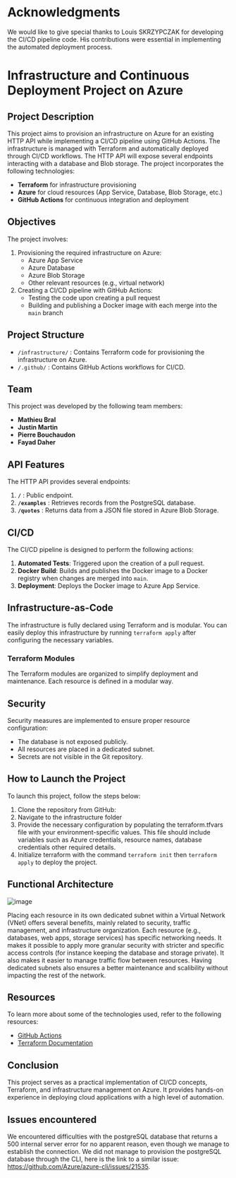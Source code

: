 # Acknowledgments

We would like to give special thanks to Louis SKRZYPCZAK for developing the CI/CD pipeline code. His contributions were essential in implementing the automated deployment process.

# Infrastructure and Continuous Deployment Project on Azure

## Project Description

This project aims to provision an infrastructure on Azure for an existing HTTP API while implementing a CI/CD pipeline using GitHub Actions. The infrastructure is managed with Terraform and automatically deployed through CI/CD workflows. The HTTP API will expose several endpoints interacting with a database and Blob storage. The project incorporates the following technologies:

- **Terraform** for infrastructure provisioning
- **Azure** for cloud resources (App Service, Database, Blob Storage, etc.)
- **GitHub Actions** for continuous integration and deployment

## Objectives

The project involves:
1. Provisioning the required infrastructure on Azure:
    - Azure App Service
    - Azure Database
    - Azure Blob Storage
    - Other relevant resources (e.g., virtual network)
2. Creating a CI/CD pipeline with GitHub Actions:
    - Testing the code upon creating a pull request
    - Building and publishing a Docker image with each merge into the `main` branch

## Project Structure

- `/infrastructure/` : Contains Terraform code for provisioning the infrastructure on Azure.
- `/.github/` : Contains GitHub Actions workflows for CI/CD.

## Team

This project was developed by the following team members:
- **Mathieu Bral**
- **Justin Martin**
- **Pierre Bouchaudon**
- **Fayad Daher**

## API Features

The HTTP API provides several endpoints:
1. **`/`** : Public endpoint.
2. **`/examples`** : Retrieves records from the PostgreSQL database.
3. **`/quotes`** : Returns data from a JSON file stored in Azure Blob Storage.

## CI/CD

The CI/CD pipeline is designed to perform the following actions:
1. **Automated Tests**: Triggered upon the creation of a pull request.
2. **Docker Build**: Builds and publishes the Docker image to a Docker registry when changes are merged into `main`.
3. **Deployment**: Deploys the Docker image to Azure App Service.

## Infrastructure-as-Code

The infrastructure is fully declared using Terraform and is modular. You can easily deploy this infrastructure by running `terraform apply` after configuring the necessary variables.

### Terraform Modules
The Terraform modules are organized to simplify deployment and maintenance. Each resource is defined in a modular way.

## Security

Security measures are implemented to ensure proper resource configuration:
- The database is not exposed publicly.
- All resources are placed in a dedicated subnet.
- Secrets are not visible in the Git repository.

## How to Launch the Project

To launch this project, follow the steps below:

1. Clone the repository from GitHub:  
2. Navigate to the infrastructure folder
3. Provide the necessary configuration by populating the terraform.tfvars file with your environment-specific values. This file should include variables such as Azure credentials, resource names, database credentials other required details.
4. Initialize terraform with the command ```terraform init``` then ```terraform apply``` to deploy the project.

## Functional Architecture 

![image](https://github.com/user-attachments/assets/35285d34-e489-40f6-a763-ff0a17987f57)

Placing each resource in its own dedicated subnet within a Virtual Network (VNet) offers several benefits, mainly related to security, traffic management, and infrastructure organization.
Each resource (e.g., databases, web apps, storage services) has specific networking needs. It makes it possible to apply more granular security with stricter and specific access controls (for instance keeping the database and storage private). It also makes it easier to manage traffic flow between resources. Having dedicated subnets also ensures a better maintenance and scalibility without impacting the rest of the network.

## Resources

To learn more about some of the technologies used, refer to the following resources:
- [GitHub Actions](https://docs.github.com/en/actions)
- [Terraform Documentation](https://developer.hashicorp.com/terraform/docs)

## Conclusion

This project serves as a practical implementation of CI/CD concepts, Terraform, and infrastructure management on Azure. It provides hands-on experience in deploying cloud applications with a high level of automation.

## Issues encountered

We encountered difficulties with the postgreSQL database that returns a 500 internal server error for no apparent reason, even though we manage to establish the connection. We did not manage to provision the postgreSQL database through the CLI, here is the link to a similar issue: https://github.com/Azure/azure-cli/issues/21535. 
